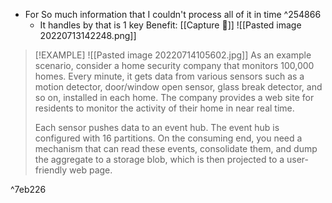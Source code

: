- For So much information that I couldn't process all of it in time ^254866
	- It handles by that is 1 key Benefit: [[Capture 👏]]
![[Pasted image 20220713142248.png]]


> [!EXAMPLE]
> ![[Pasted image 20220714105602.jpg]]
> As an example scenario, consider a home security company that monitors 100,000 homes. Every minute, it gets data from various sensors such as a motion detector, door/window open sensor, glass break detector, and so on, installed in each home. The company provides a web site for residents to monitor the activity of their home in near real time.
> 
> Each sensor pushes data to an event hub. The event hub is configured with 16 partitions. On the consuming end, you need a mechanism that can read these events, consolidate them, and dump the aggregate to a storage blob, which is then projected to a user-friendly web page.

^7eb226




